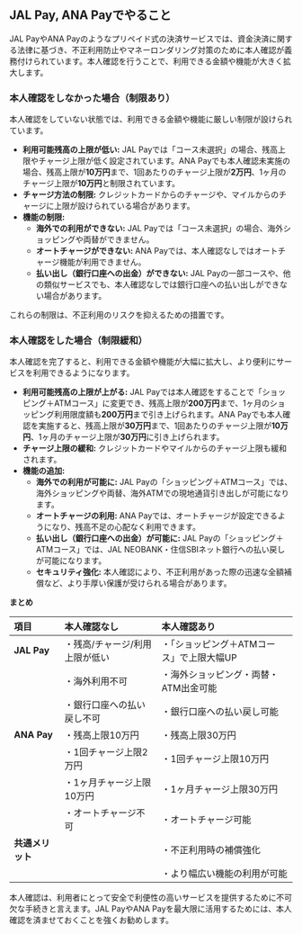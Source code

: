 ## JAL Pay, ANA Payでやること

JAL PayやANA Payのようなプリペイド式の決済サービスでは、資金決済に関する法律に基づき、不正利用防止やマネーロンダリング対策のために本人確認が義務付けられています。本人確認を行うことで、利用できる金額や機能が大きく拡大します。

### 本人確認をしなかった場合（制限あり）

本人確認をしていない状態では、利用できる金額や機能に厳しい制限が設けられています。

* **利用可能残高の上限が低い:** JAL Payでは「コース未選択」の場合、残高上限やチャージ上限が低く設定されています。ANA Payでも本人確認未実施の場合、残高上限が**10万円**まで、1回あたりのチャージ上限が**2万円**、1ヶ月のチャージ上限が**10万円**と制限されています。
* **チャージ方法の制限:** クレジットカードからのチャージや、マイルからのチャージに上限が設けられている場合があります。
* **機能の制限:**
    * **海外での利用ができない:** JAL Payでは「コース未選択」の場合、海外ショッピングや両替ができません。
    * **オートチャージができない:** ANA Payでは、本人確認なしではオートチャージ機能が利用できません。
    * **払い出し（銀行口座への出金）ができない:** JAL Payの一部コースや、他の類似サービスでも、本人確認なしでは銀行口座への払い出しができない場合があります。

これらの制限は、不正利用のリスクを抑えるための措置です。

### 本人確認をした場合（制限緩和）

本人確認を完了すると、利用できる金額や機能が大幅に拡大し、より便利にサービスを利用できるようになります。

* **利用可能残高の上限が上がる:** JAL Payでは本人確認をすることで「ショッピング＋ATMコース」に変更でき、残高上限が**200万円**まで、1ヶ月のショッピング利用限度額も**200万円**まで引き上げられます。ANA Payでも本人確認を実施すると、残高上限が**30万円**まで、1回あたりのチャージ上限が**10万円**、1ヶ月のチャージ上限が**30万円**に引き上げられます。
* **チャージ上限の緩和:** クレジットカードやマイルからのチャージ上限も緩和されます。
* **機能の追加:**
    * **海外での利用が可能に:** JAL Payの「ショッピング＋ATMコース」では、海外ショッピングや両替、海外ATMでの現地通貨引き出しが可能になります。
    * **オートチャージの利用:** ANA Payでは、オートチャージが設定できるようになり、残高不足の心配なく利用できます。
    * **払い出し（銀行口座への出金）が可能に:** JAL Payの「ショッピング＋ATMコース」では、JAL NEOBANK・住信SBIネット銀行への払い戻しが可能になります。
    * **セキュリティ強化:** 本人確認により、不正利用があった際の迅速な全額補償など、より手厚い保護が受けられる場合があります。

**まとめ**

| 項目             | 本人確認なし                      | 本人確認あり                                |
| :--------------- | :-------------------------------- | :------------------------------------------ |
| **JAL Pay** | ・残高/チャージ/利用上限が低い    | ・「ショッピング＋ATMコース」で上限大幅UP |
|                  | ・海外利用不可                    | ・海外ショッピング・両替・ATM出金可能     |
|                  | ・銀行口座への払い戻し不可        | ・銀行口座への払い戻し可能                |
| **ANA Pay** | ・残高上限10万円                  | ・残高上限30万円                            |
|                  | ・1回チャージ上限2万円            | ・1回チャージ上限10万円                     |
|                  | ・1ヶ月チャージ上限10万円         | ・1ヶ月チャージ上限30万円                   |
|                  | ・オートチャージ不可              | ・オートチャージ可能                      |
| **共通メリット** |                                   | ・不正利用時の補償強化                    |
|                  |                                   | ・より幅広い機能の利用が可能              |

本人確認は、利用者にとって安全で利便性の高いサービスを提供するために不可欠な手続きと言えます。JAL PayやANA Payを最大限に活用するためには、本人確認を済ませておくことを強くお勧めします。
